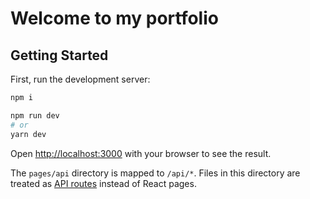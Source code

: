 # Welcome to my portfolio

## Getting Started

First, run the development server:

```bash
npm i

npm run dev
# or
yarn dev
```

Open [http://localhost:3000](http://localhost:3000) with your browser to see the result.




The `pages/api` directory is mapped to `/api/*`. Files in this directory are treated as [API routes](https://nextjs.org/docs/api-routes/introduction) instead of React pages.


